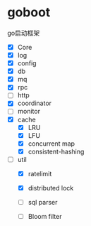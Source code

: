 # goboot

go启动框架

- [x] Core
- [x] log
- [x] config
- [x] db
- [x] mq
- [x] rpc
- [ ] http
- [x] coordinator
- [ ] monitor
- [x] cache
  - [x] LRU
  - [x] LFU
  - [x] concurrent map
  - [x] consistent-hashing
- [ ] util
  - [x] ratelimit
  - [x] distributed lock
  - [ ] sql parser
  - [ ] Bloom filter

